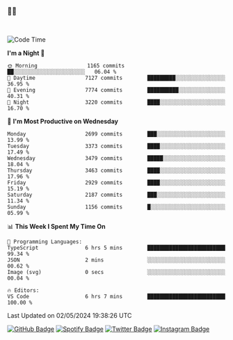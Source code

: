 ### 🤙🍺

<!-- <a href="https://github-readme-stats.vercel.app/api?username=hzak2xx&count_private=true&show_icons=true&theme=dracula">
  <img align="center" src="https://github-readme-stats.vercel.app/api?username=hzak2xx&count_private=true&show_icons=true&theme=dracula" />
</a>
</br> -->
</br>

<!--START_SECTION:waka-->
![Code Time](http://img.shields.io/badge/Code%20Time-3%2C275%20hrs%2034%20mins-blue)

**I'm a Night 🦉** 

```text
🌞 Morning                1165 commits        ██░░░░░░░░░░░░░░░░░░░░░░░   06.04 % 
🌆 Daytime                7127 commits        █████████░░░░░░░░░░░░░░░░   36.95 % 
🌃 Evening                7774 commits        ██████████░░░░░░░░░░░░░░░   40.31 % 
🌙 Night                  3220 commits        ████░░░░░░░░░░░░░░░░░░░░░   16.70 % 
```
📅 **I'm Most Productive on Wednesday** 

```text
Monday                   2699 commits        ███░░░░░░░░░░░░░░░░░░░░░░   13.99 % 
Tuesday                  3373 commits        ████░░░░░░░░░░░░░░░░░░░░░   17.49 % 
Wednesday                3479 commits        █████░░░░░░░░░░░░░░░░░░░░   18.04 % 
Thursday                 3463 commits        ████░░░░░░░░░░░░░░░░░░░░░   17.96 % 
Friday                   2929 commits        ████░░░░░░░░░░░░░░░░░░░░░   15.19 % 
Saturday                 2187 commits        ███░░░░░░░░░░░░░░░░░░░░░░   11.34 % 
Sunday                   1156 commits        █░░░░░░░░░░░░░░░░░░░░░░░░   05.99 % 
```


📊 **This Week I Spent My Time On** 

```text
💬 Programming Languages: 
TypeScript               6 hrs 5 mins        █████████████████████████   99.34 % 
JSON                     2 mins              ░░░░░░░░░░░░░░░░░░░░░░░░░   00.62 % 
Image (svg)              0 secs              ░░░░░░░░░░░░░░░░░░░░░░░░░   00.04 % 

🔥 Editors: 
VS Code                  6 hrs 7 mins        █████████████████████████   100.00 % 
```


 Last Updated on 02/05/2024 19:38:26 UTC
<!--END_SECTION:waka-->

[![GitHub Badge](https://img.shields.io/badge/GitHub-100000?style=for-the-badge&logo=github&logoColor=white)](https://github.com/hzak2xx)
[![Spotify Badge](https://img.shields.io/badge/Spotify-1ED760?&style=for-the-badge&logo=spotify&logoColor=white)](https://open.spotify.com/user/uf90s6sbbh75a1mt44clkhkvf)
[![Twitter Badge](https://img.shields.io/badge/Twitter-1DA1F2?style=for-the-badge&logo=twitter&logoColor=white)](https://twitter.com/hzak2xx)
[![Instagram Badge](https://img.shields.io/badge/Instagram-E4405F?style=for-the-badge&logo=instagram&logoColor=white)](https://www.instagram.com/hzak2xx/)

